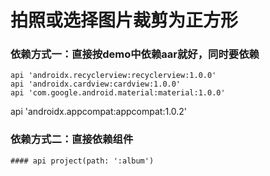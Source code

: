 # 拍照或选择图片裁剪为正方形

### 依赖方式一：直接按demo中依赖aar就好，同时要依赖
    api 'androidx.recyclerview:recyclerview:1.0.0'
    api 'androidx.cardview:cardview:1.0.0'
    api 'com.google.android.material:material:1.0.0'
   api 'androidx.appcompat:appcompat:1.0.2'

### 依赖方式二：直接依赖组件
    #### api project(path: ':album')
